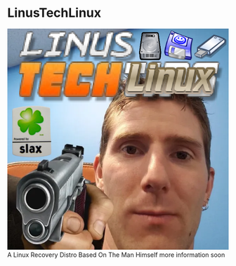 # LinusTechLinux
![Logo Failed To Load](https://github.com/flybot2010-lab/LinusTechLinux/blob/main/img/logo.png?raw=true)
A Linux Recovery Distro Based On The Man Himself
more information soon
